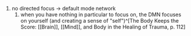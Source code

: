 1. no directed focus → default mode network
	1. when you have nothing in particular to focus on, the DMN focuses on yourself (and creating a sense of "self")^[The Body Keeps the Score: [[Brain]], [[Mind]], and Body in the Healing of Trauma, p. 112]
